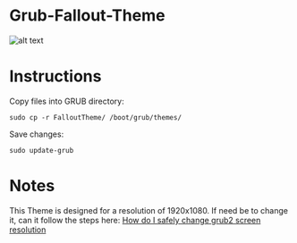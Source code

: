 # Grub-Fallout-Theme


![alt text](https://raw.github.com/mariorodriguezruiz/Grub-Fallout-Theme/master/preview.png)

# Instructions

Copy files into GRUB directory:
```
sudo cp -r FalloutTheme/ /boot/grub/themes/
```

Save changes:
```
sudo update-grub
```

# Notes
This Theme is designed for a resolution of 1920x1080. If need be to change it, can it follow the steps here:
[How do I safely change grub2 screen resolution](https://askubuntu.com/questions/54067/how-do-i-safely-change-grub2-screen-resolution/)
